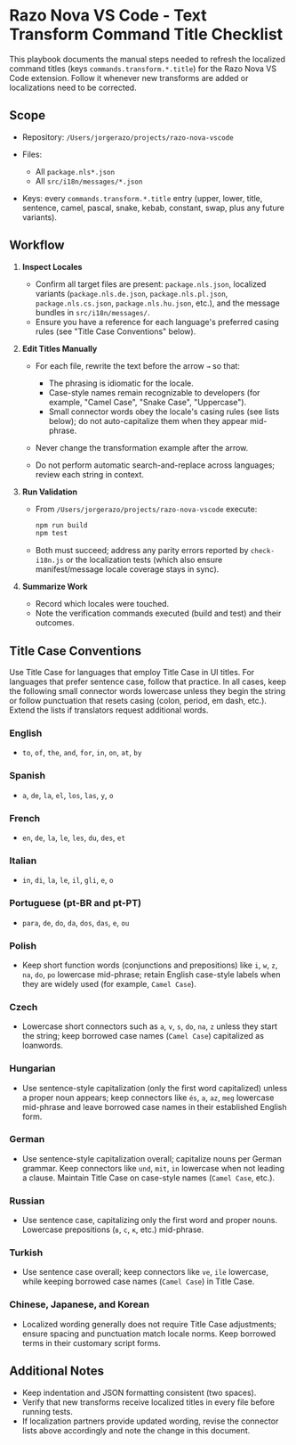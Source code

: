 # Razo Nova VS Code - Text Transform Command Title Checklist

This playbook documents the manual steps needed to refresh the localized command titles (keys `commands.transform.*.title`) for the Razo Nova VS Code extension. Follow it whenever new transforms are added or localizations need to be corrected.

## Scope

* Repository: `/Users/jorgerazo/projects/razo-nova-vscode`
* Files:

  * All `package.nls*.json`
  * All `src/i18n/messages/*.json`
* Keys: every `commands.transform.*.title` entry (upper, lower, title, sentence, camel, pascal, snake, kebab, constant, swap, plus any future variants).

## Workflow

1. **Inspect Locales**

   * Confirm all target files are present: `package.nls.json`, localized variants (`package.nls.de.json`, `package.nls.pl.json`, `package.nls.cs.json`, `package.nls.hu.json`, etc.), and the message bundles in `src/i18n/messages/`.
   * Ensure you have a reference for each language's preferred casing rules (see "Title Case Conventions" below).

2. **Edit Titles Manually**

   * For each file, rewrite the text before the arrow `→` so that:

     * The phrasing is idiomatic for the locale.
     * Case-style names remain recognizable to developers (for example, "Camel Case", "Snake Case", "Uppercase").
     * Small connector words obey the locale's casing rules (see lists below); do not auto-capitalize them when they appear mid-phrase.
   * Never change the transformation example after the arrow.
   * Do not perform automatic search-and-replace across languages; review each string in context.

3. **Run Validation**

   * From `/Users/jorgerazo/projects/razo-nova-vscode` execute:

     ```bash
     npm run build
     npm test
     ```

   * Both must succeed; address any parity errors reported by `check-i18n.js` or the localization tests (which also ensure manifest/message locale coverage stays in sync).

4. **Summarize Work**

   * Record which locales were touched.
   * Note the verification commands executed (build and test) and their outcomes.

## Title Case Conventions

Use Title Case for languages that employ Title Case in UI titles. For languages that prefer sentence case, follow that practice. In all cases, keep the following small connector words lowercase unless they begin the string or follow punctuation that resets casing (colon, period, em dash, etc.). Extend the lists if translators request additional words.

### English

* `to`, `of`, `the`, `and`, `for`, `in`, `on`, `at`, `by`

### Spanish

* `a`, `de`, `la`, `el`, `los`, `las`, `y`, `o`

### French

* `en`, `de`, `la`, `le`, `les`, `du`, `des`, `et`

### Italian

* `in`, `di`, `la`, `le`, `il`, `gli`, `e`, `o`

### Portuguese (pt-BR and pt-PT)

* `para`, `de`, `do`, `da`, `dos`, `das`, `e`, `ou`

### Polish

* Keep short function words (conjunctions and prepositions) like `i`, `w`, `z`, `na`, `do`, `po` lowercase mid-phrase; retain English case-style labels when they are widely used (for example, `Camel Case`).

### Czech

* Lowercase short connectors such as `a`, `v`, `s`, `do`, `na`, `z` unless they start the string; keep borrowed case names (`Camel Case`) capitalized as loanwords.

### Hungarian

* Use sentence-style capitalization (only the first word capitalized) unless a proper noun appears; keep connectors like `és`, `a`, `az`, `meg` lowercase mid-phrase and leave borrowed case names in their established English form.

### German

* Use sentence-style capitalization overall; capitalize nouns per German grammar. Keep connectors like `und`, `mit`, `in` lowercase when not leading a clause. Maintain Title Case on case-style names (`Camel Case`, etc.).

### Russian

* Use sentence case, capitalizing only the first word and proper nouns. Lowercase prepositions (`в`, `с`, `к`, etc.) mid-phrase.

### Turkish

* Use sentence case overall; keep connectors like `ve`, `ile` lowercase, while keeping borrowed case names (`Camel Case`) in Title Case.

### Chinese, Japanese, and Korean

* Localized wording generally does not require Title Case adjustments; ensure spacing and punctuation match locale norms. Keep borrowed terms in their customary script forms.

## Additional Notes

* Keep indentation and JSON formatting consistent (two spaces).
* Verify that new transforms receive localized titles in every file before running tests.
* If localization partners provide updated wording, revise the connector lists above accordingly and note the change in this document.
